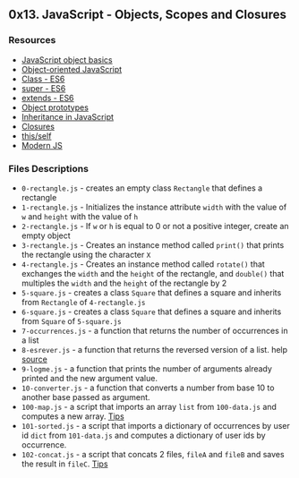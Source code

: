 ## 0x13. JavaScript - Objects, Scopes and Closures

### Resources
* [JavaScript object basics](https://developer.mozilla.org/en-US/docs/Learn/JavaScript/Objects/Basics)
* [Object-oriented JavaScript](https://developer.mozilla.org/en-US/docs/Learn/JavaScript/Objects/Object-oriented_JS)
* [Class - ES6](https://developer.mozilla.org/en-US/docs/Web/JavaScript/Reference/Classes)
* [super - ES6](https://developer.mozilla.org/en-US/docs/Web/JavaScript/Reference/Operators/super)
* [extends - ES6](https://developer.mozilla.org/en-US/docs/Web/JavaScript/Reference/Classes/extends)
* [Object prototypes](https://developer.mozilla.org/en-US/docs/Learn/JavaScript/Objects/Object_prototypes)
* [Inheritance in JavaScript](https://developer.mozilla.org/en-US/docs/Learn/JavaScript/Objects/Inheritance)
* [Closures](https://developer.mozilla.org/en-US/docs/Web/JavaScript/Closures)
* [this/self](https://alistapart.com/article/getoutbindingsituations/)
* [Modern JS](https://github.com/mbeaudru/modern-js-cheatsheet)

### Files Descriptions
* `0-rectangle.js` - creates an empty class `Rectangle` that defines a rectangle
* `1-rectangle.js` - Initializes the instance attribute `width` with the value of `w` and `height` with the value of `h`
* `2-rectangle.js` - If `w` or `h` is equal to 0 or not a positive integer, create an empty object
* `3-rectangle.js` - Creates an instance method called `print()` that prints the rectangle using the character `X`
* `4-rectangle.js` - Creates an instance method called `rotate()` that exchanges the `width` and the `height` of the rectangle, and `double()` that multiples the `width` and the `height` of the rectangle by 2
* `5-square.js` - creates a class `Square` that defines a square and inherits from `Rectangle` of `4-rectangle.js`
* `6-square.js` - creates a class `Square` that defines a square and inherits from `Square` of `5-square.js`
* `7-occurrences.js` - a function that returns the number of occurrences in a list
* `8-esrever.js` - a function that returns the reversed version of a list. help [source](https://www.codegrepper.com/code-examples/javascript/nodejs+reverse+array)
* `9-logme.js` - a function that prints the number of arguments already printed and the new argument value.
* `10-converter.js` - a function that converts a number from base 10 to another base passed as argument.
* `100-map.js` - a script that imports an array `list` from `100-data.js` and computes a new array. [Tips](https://developer.mozilla.org/en-US/docs/Web/JavaScript/Reference/Global_Objects/Array/map?v=control)
* `101-sorted.js` - a script that imports a dictionary of occurrences by user id `dict` from `101-data.js` and computes a dictionary of user ids by occurrence.
* `102-concat.js` - a script that concats 2 files, `fileA` and `fileB` and saves the result in `fileC`. [Tips](https://www.programmersought.com/article/54605077814/)